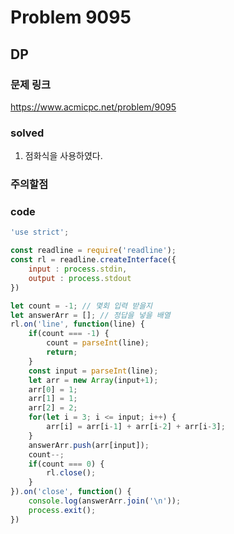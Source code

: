 # Problem 9095

## DP

### 문제 링크
<https://www.acmicpc.net/problem/9095>

### solved
1. 점화식을 사용하였다.

### 주의할점

### code
```javascript
'use strict';

const readline = require('readline');
const rl = readline.createInterface({
    input : process.stdin,
    output : process.stdout
})

let count = -1; // 몇회 입력 받을지
let answerArr = []; // 정답을 넣을 배열
rl.on('line', function(line) {
    if(count === -1) {
        count = parseInt(line);
        return;
    }
    const input = parseInt(line);
    let arr = new Array(input+1);
    arr[0] = 1;
    arr[1] = 1;
    arr[2] = 2;
    for(let i = 3; i <= input; i++) {
        arr[i] = arr[i-1] + arr[i-2] + arr[i-3];
    }
    answerArr.push(arr[input]);
    count--;
    if(count === 0) {
        rl.close();
    }
}).on('close', function() {
    console.log(answerArr.join('\n'));
    process.exit();
})